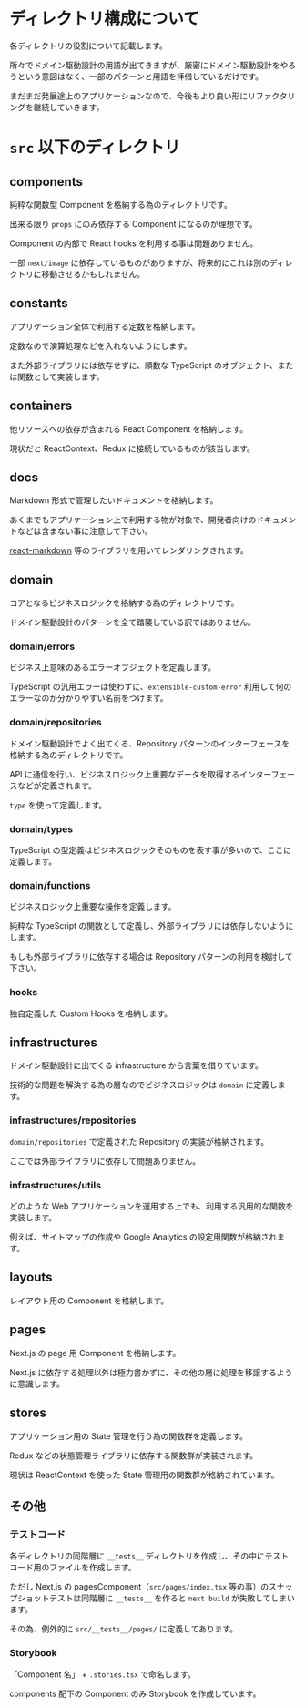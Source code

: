 # ディレクトリ構成について

各ディレクトリの役割について記載します。

所々でドメイン駆動設計の用語が出てきますが、厳密にドメイン駆動設計をやろうという意図はなく、一部のパターンと用語を拝借しているだけです。

まだまだ発展途上のアプリケーションなので、今後もより良い形にリファクタリングを継続していきます。

# `src` 以下のディレクトリ

## components

純粋な関数型 Component を格納する為のディレクトリです。

出来る限り `props` にのみ依存する Component になるのが理想です。

Component の内部で React hooks を利用する事は問題ありません。

一部 `next/image` に依存しているものがありますが、将来的にこれは別のディレクトリに移動させるかもしれません。

## constants

アプリケーション全体で利用する定数を格納します。

定数なので演算処理などを入れないようにします。

また外部ライブラリには依存せずに、順数な TypeScript のオブジェクト、または関数として実装します。

## containers

他リソースへの依存が含まれる React Component を格納します。

現状だと ReactContext、Redux に接続しているものが該当します。

## docs

Markdown 形式で管理したいドキュメントを格納します。

あくまでもアプリケーション上で利用する物が対象で、開発者向けのドキュメントなどは含まない事に注意して下さい。

[react-markdown](https://github.com/remarkjs/react-markdown) 等のライブラリを用いてレンダリングされます。

## domain

コアとなるビジネスロジックを格納する為のディレクトリです。

ドメイン駆動設計のパターンを全て踏襲している訳ではありません。

### domain/errors

ビジネス上意味のあるエラーオブジェクトを定義します。

TypeScript の汎用エラーは使わずに、`extensible-custom-error` 利用して何のエラーなのか分かりやすい名前をつけます。

### domain/repositories

ドメイン駆動設計でよく出てくる、Repository パターンのインターフェースを格納する為のディレクトリです。

API に通信を行い、ビジネスロジック上重要なデータを取得するインターフェースなどが定義されます。

`type` を使って定義します。

### domain/types

TypeScript の型定義はビジネスロジックそのものを表す事が多いので、ここに定義します。

### domain/functions

ビジネスロジック上重要な操作を定義します。

純粋な TypeScript の関数として定義し、外部ライブラリには依存しないようにします。

もしも外部ライブラリに依存する場合は Repository パターンの利用を検討して下さい。

### hooks

独自定義した Custom Hooks を格納します。

## infrastructures

ドメイン駆動設計に出てくる infrastructure から言葉を借りています。

技術的な問題を解決する為の層なのでビジネスロジックは `domain` に定義します。

### infrastructures/repositories

`domain/repositories` で定義された Repository の実装が格納されます。

ここでは外部ライブラリに依存して問題ありません。

### infrastructures/utils

どのような Web アプリケーションを運用する上でも、利用する汎用的な関数を実装します。

例えば、サイトマップの作成や Google Analytics の設定用関数が格納されます。

## layouts

レイアウト用の Component を格納します。

## pages

Next.js の page 用 Component を格納します。

Next.js に依存する処理以外は極力書かずに、その他の層に処理を移譲するように意識します。

## stores

アプリケーション用の State 管理を行う為の関数群を定義します。

Redux などの状態管理ライブラリに依存する関数群が実装されます。

現状は ReactContext を使った State 管理用の関数群が格納されています。

## その他

### テストコード

各ディレクトリの同階層に `__tests__` ディレクトリを作成し、その中にテストコード用のファイルを作成します。

ただし Next.js の pagesComponent（`src/pages/index.tsx` 等の事）のスナップショットテストは同階層に `__tests__` を作ると `next build` が失敗してしまいます。

その為、例外的に `src/__tests__/pages/` に定義してあります。

### Storybook

「Component 名」 + `.stories.tsx` で命名します。

components 配下の Component のみ Storybook を作成しています。
